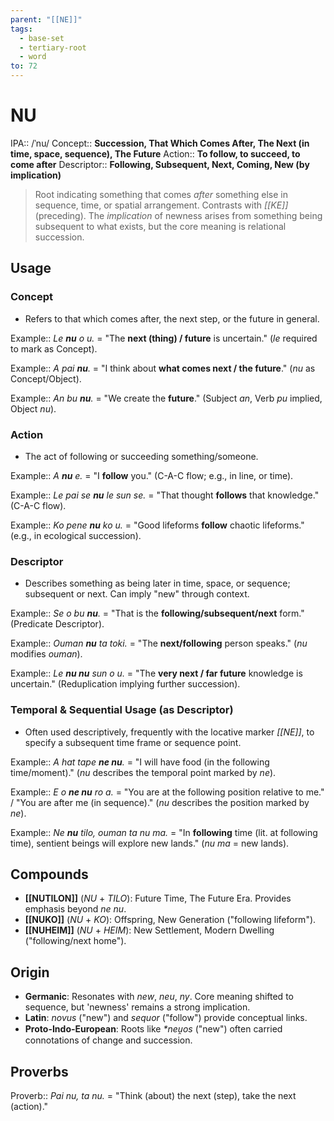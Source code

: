 ```yaml
---
parent: "[[NE]]"
tags:
  - base-set
  - tertiary-root
  - word
to: 72
---
```

# NU

IPA::               /ˈnu/
Concept::       **Succession, That Which Comes After, The Next (in time, space, sequence), The Future**
Action::        **To follow, to succeed, to come after**
Descriptor::    **Following, Subsequent, Next, Coming, New (by implication)**

> Root indicating something that comes *after* something else in sequence, time, or spatial arrangement. Contrasts with *[[KE]]* (preceding). The *implication* of newness arises from something being subsequent to what exists, but the core meaning is relational succession.

## Usage

### Concept
*   Refers to that which comes after, the next step, or the future in general.

Example::   *Le **nu** o u.* = "The **next (thing) / future** is uncertain." (*le* required to mark as Concept).

Example::   *A pai **nu**.* = "I think about **what comes next / the future**." (*nu* as Concept/Object).

Example::   *An bu **nu**.* = "We create the **future**." (Subject *an*, Verb *pu* implied, Object *nu*).

### Action
*   The act of following or succeeding something/someone.

Example::   *A **nu** e.* = "I **follow** you." (C-A-C flow; e.g., in line, or time).

Example::   *Le pai se **nu** le sun se.* = "That thought **follows** that knowledge." (C-A-C flow).

Example::   *Ko pene **nu** ko u.* = "Good lifeforms **follow** chaotic lifeforms." (e.g., in ecological succession).

### Descriptor
*   Describes something as being later in time, space, or sequence; subsequent or next. Can imply "new" through context.

Example::   *Se o bu **nu**.* = "That is the **following/subsequent/next** form." (Predicate Descriptor).

Example::   *Ouman **nu** ta toki.* = "The **next/following** person speaks." (*nu* modifies *ouman*).

Example::   *Le **nu nu** sun o u.* = "The **very next / far future** knowledge is uncertain." (Reduplication implying further succession).

### Temporal & Sequential Usage (as Descriptor)
*   Often used descriptively, frequently with the locative marker *[[NE]]*, to specify a subsequent time frame or sequence point.

Example::   *A hat tape **ne nu**.* = "I will have food (in the following time/moment)." (*nu* describes the temporal point marked by *ne*).

Example::   *E o **ne nu** ro a.* = "You are at the following position relative to me." / "You are after me (in sequence)." (*nu* describes the position marked by *ne*).

Example::   *Ne **nu** tilo, ouman ta nu ma.* = "In **following** time (lit. at following time), sentient beings will explore new lands." (*nu ma* = new lands).

## Compounds

-   **[[NUTILON]]** (*NU* + *TILO*): Future Time, The Future Era. Provides emphasis beyond *ne nu*.
-   **[[NUKO]]** (*NU* + *KO*): Offspring, New Generation ("following lifeform").
-   **[[NUHEIM]]** (*NU* + *HEIM*): New Settlement, Modern Dwelling ("following/next home").

## Origin

-   **Germanic**: Resonates with _new_, _neu_, _ny_. Core meaning shifted to sequence, but 'newness' remains a strong implication.
-   **Latin**: _novus_ ("new") and _sequor_ ("follow") provide conceptual links.
-   **Proto-Indo-European**: Roots like *\*neu̯os* ("new") often carried connotations of change and succession.

## Proverbs

Proverb:: *Pai nu, ta nu.* = "Think (about) the next (step), take the next (action)."